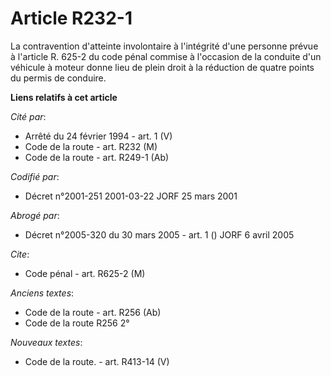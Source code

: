 # Article R232-1

La contravention d'atteinte involontaire à l'intégrité d'une personne prévue à l'article R. 625-2 du code pénal commise à
l'occasion de la conduite d'un véhicule à moteur donne lieu de plein droit à la réduction de quatre points du permis de
conduire.

**Liens relatifs à cet article**

_Cité par_:

  - Arrêté du 24 février 1994 - art. 1 (V)
  - Code de la route - art. R232 (M)
  - Code de la route - art. R249-1 (Ab)

_Codifié par_:

  - Décret n°2001-251 2001-03-22 JORF 25 mars 2001

_Abrogé par_:

  - Décret n°2005-320 du 30 mars 2005 - art. 1 () JORF 6 avril 2005

_Cite_:

  - Code pénal - art. R625-2 (M)

_Anciens textes_:

  - Code de la route - art. R256 (Ab)
  - Code de la route R256 2°

_Nouveaux textes_:

  - Code de la route. - art. R413-14 (V)
